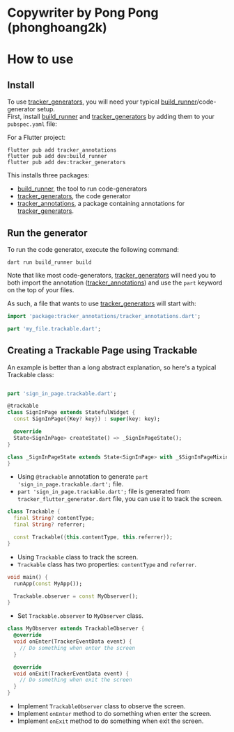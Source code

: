 # Copywriter by Pong Pong (phonghoang2k)

# How to use

## Install

To use [tracker_generators], you will need your typical [build_runner]/code-generator setup.\
First, install [build_runner] and [tracker_generators] by adding them to your `pubspec.yaml` file:

For a Flutter project:

```console
flutter pub add tracker_annotations
flutter pub add dev:build_runner
flutter pub add dev:tracker_generators
```

This installs three packages:

- [build_runner](https://pub.dev/packages/build_runner), the tool to run code-generators
- [tracker_generators], the code generator
- [tracker_annotations](https://pub.dev/packages/tracker_annotations), a package containing annotations for [tracker_generators].


## Run the generator

To run the code generator, execute the following command:

```
dart run build_runner build
```

Note that like most code-generators, [tracker_generators] will need you to both import the annotation ([tracker_annotations])
and use the `part` keyword on the top of your files.

As such, a file that wants to use [tracker_generators] will start with:

```dart
import 'package:tracker_annotations/tracker_annotations.dart';

part 'my_file.trackable.dart';

```

## Creating a Trackable Page using Trackable

An example is better than a long abstract explanation, so here's a typical Trackable class:

```dart

part 'sign_in_page.trackable.dart';

@trackable
class SignInPage extends StatefulWidget {
  const SignInPage({Key? key}) : super(key: key);

  @override
  State<SignInPage> createState() => _SignInPageState();
}

class _SignInPageState extends State<SignInPage> with _$SignInPageMixin {
}
```

- Using `@trackable` annotation to generate `part 'sign_in_page.trackable.dart';` file.
- `part 'sign_in_page.trackable.dart';` file is generated from `tracker_flutter_generator.dart`
  file, you can use it to track the screen.

```dart
class Trackable {
  final String? contentType;
  final String? referrer;

  const Trackable({this.contentType, this.referrer});
}

```

- Using `Trackable` class to track the screen.
- `Trackable` class has two properties: `contentType` and `referrer`.

```dart
void main() {
  runApp(const MyApp());

  Trackable.observer = const MyObserver();
}
```

- Set `Trackable.observer` to `MyObserver` class.

```dart
class MyObserver extends TrackableObserver {
  @override
  void onEnter(TrackerEventData event) {
    // Do something when enter the screen
  }

  @override
  void onExit(TrackerEventData event) {
    // Do something when exit the screen
  }
}
```

- Implement `TrackableObserver` class to observe the screen.
- Implement `onEnter` method to do something when enter the screen.
- Implement `onExit` method to do something when exit the screen.


[build_runner]: https://pub.dev/packages/build_runner
[tracker_generators]: https://pub.dartlang.org/packages/tracker_generators
[tracker_annotations]: https://pub.dartlang.org/packages/tracker_annotations
